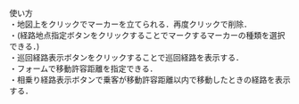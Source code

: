 使い方  
・地図上をクリックでマーカーを立てられる．再度クリックで削除．  
・(経路地点指定ボタンをクリックすることでマークするマーカーの種類を選択できる．)  
・巡回経路表示ボタンをクリックすることで巡回経路を表示する．  
・フォームで移動許容距離を指定できる．  
・相乗り経路表示ボタンで乗客が移動許容距離以内で移動したときの経路を表示する．  
